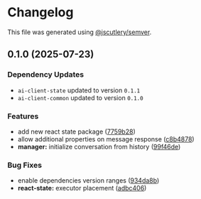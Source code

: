 # Changelog

This file was generated using [@jscutlery/semver](https://github.com/jscutlery/semver).

## 0.1.0 (2025-07-23)

### Dependency Updates

* `ai-client-state` updated to version `0.1.1`
* `ai-client-common` updated to version `0.1.0`

### Features

* add new react state package ([7759b28](https://github.com/Hyperkid123/ai-web-clients/commit/7759b284d9c88267df5fdfabded95ac327172a3a))
* allow additional properties on message response ([c8b4878](https://github.com/Hyperkid123/ai-web-clients/commit/c8b48783e62706f4463f7091805f79a02fab0fab))
* **manager:** initialize conversation from history ([99f46de](https://github.com/Hyperkid123/ai-web-clients/commit/99f46dedbae10c42c6b275ce93364ffeea6b8006))


### Bug Fixes

* enable dependencies version ranges ([934da8b](https://github.com/Hyperkid123/ai-web-clients/commit/934da8b6e22220418a5e65083b7102eeae2e02a4))
* **react-state:** executor placement ([adbc406](https://github.com/Hyperkid123/ai-web-clients/commit/adbc406d38dff5c378d1a15b51a3c65453c80974))
